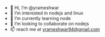 - 👋 Hi, I’m @yrameshwar
- 👀 I’m interested in nodejs and linux
- 🌱 I’m currently learning  node
- 💞️ I’m looking to collaborate on nodejs
- 📫 reach me at yrameshwar94@gmail.com

<!---
yrameshwar/yrameshwar is a ✨ special ✨ repository because its `README.md` (this file) appears on your GitHub profile.
You can click the Preview link to take a look at your changes.
--->

